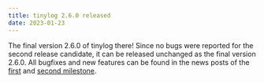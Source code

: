 ```yaml
---
title: tinylog 2.6.0 released
date: 2023-01-23
---
```


The final version 2.6.0 of tinylog there! Since no bugs were reported for the second release candidate, it can be released unchanged as the final version 2.6.0. All bugfixes and new features can be found in the news posts of the [first](2022/10/first-milestone-of-tinylog-2.6-is-out/) and [second milestone](2022/11/second-milestone-of-tinylog-2.6-is-out/).

